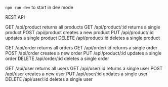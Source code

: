 `npm run dev` to start in dev mode

REST API

GET /api/product returns all products
GET /api/product/:id returns a single product
POST /api/product creates a new product
PUT /api/product/:id updates a single product
DELETE /api/product/:id deletes a single product

GET /api/order returns all orders
GET /api/order/:id returns a single order
POST /api/order creates a new order
PUT /api/product/:id updates a single order
DELETE /api/order/:id deletes a single order

GET /api/user returns all users
GET /api/user/:id returns a single user
POST /api/user creates a new user
PUT /api/user/:id updates a single user
DELETE /api/user/:id deletes a single user